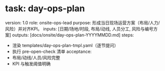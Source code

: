 # task: day-ops-plan

version: 1.0
role: onsite-ops-lead
purpose: 形成当日现场运营方案（布局/人力/风险）并对齐KPI。
inputs: [日期/场地/时段, 布局/动线, 人员分工, 风险与编号方案]
outputs: [docs/onsite/day-ops-plan-YYYYMMDD.md]
steps:

- 渲染 templates/day-ops-plan-tmpl.yaml（逐节提问）
- 执行 pre-open-check 清单
  acceptance:
- 布局/动线/人员/风险完整
- KPI 与触发阈值明确
